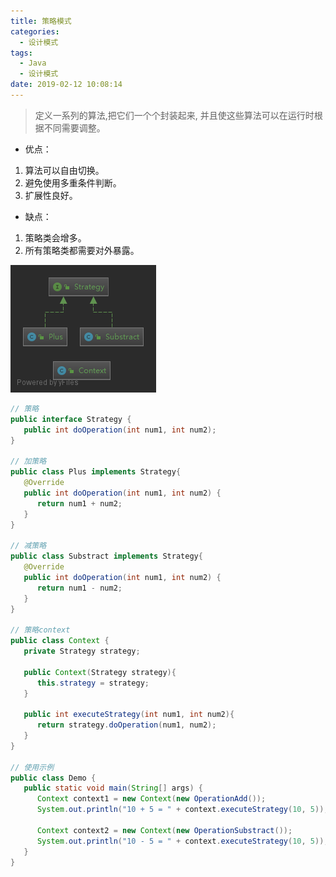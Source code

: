 ```yaml
---
title: 策略模式
categories: 
  - 设计模式
tags:
  - Java
  - 设计模式
date: 2019-02-12 10:08:14
---
```


> 定义一系列的算法,把它们一个个封装起来, 并且使这些算法可以在运行时根据不同需要调整。

<!-- more -->

- 优点：
1. 算法可以自由切换。 
2. 避免使用多重条件判断。 
3. 扩展性良好。

- 缺点：
1. 策略类会增多。 
2. 所有策略类都需要对外暴露。

![UML](https://raw.githubusercontent.com/chung567115/chung567115.github.io/hexo-blog/blog-img/策略模式.png)

```java
// 策略
public interface Strategy {
   public int doOperation(int num1, int num2);
}

// 加策略
public class Plus implements Strategy{
   @Override
   public int doOperation(int num1, int num2) {
      return num1 + num2;
   }
}

// 减策略
public class Substract implements Strategy{
   @Override
   public int doOperation(int num1, int num2) {
      return num1 - num2;
   }
}

// 策略context
public class Context {
   private Strategy strategy;
 
   public Context(Strategy strategy){
      this.strategy = strategy;
   }
 
   public int executeStrategy(int num1, int num2){
      return strategy.doOperation(num1, num2);
   }
}

// 使用示例
public class Demo {
   public static void main(String[] args) {
      Context context1 = new Context(new OperationAdd());    
      System.out.println("10 + 5 = " + context.executeStrategy(10, 5));
 
      Context context2 = new Context(new OperationSubstract());      
      System.out.println("10 - 5 = " + context.executeStrategy(10, 5));
   }
}
```
